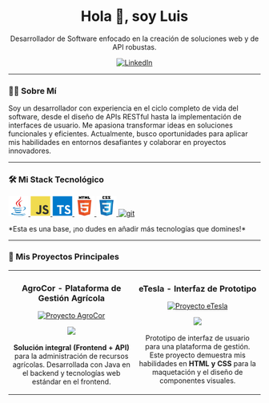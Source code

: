 <h1 align="center">
  Hola 👋, soy Luis
</h1>
<p align="center">
  Desarrollador de Software enfocado en la creación de soluciones web y de API robustas.
</p>

<p align="center">
  <a href="URL_DE_TU_LINKEDIN" target="_blank">
    <img src="https://img.shields.io/badge/LinkedIn-0077B5?style=for-the-badge&logo=linkedin&logoColor=white" alt="LinkedIn"/>
  </a>
</p>

---

### 👨‍💻 Sobre Mí

Soy un desarrollador con experiencia en el ciclo completo de vida del software, desde el diseño de APIs RESTful hasta la implementación de interfaces de usuario. Me apasiona transformar ideas en soluciones funcionales y eficientes. Actualmente, busco oportunidades para aplicar mis habilidades en entornos desafiantes y colaborar en proyectos innovadores.

---

### 🛠️ Mi Stack Tecnológico

<p align="left">
  <a href="https://www.java.com" target="_blank" rel="noreferrer"> 
    <img src="https://raw.githubusercontent.com/devicons/devicon/master/icons/java/java-original.svg" alt="java" width="40" height="40"/> 
  </a>
  <a href="https://developer.mozilla.org/en-US/docs/Web/JavaScript" target="_blank" rel="noreferrer"> 
    <img src="https://raw.githubusercontent.com/devicons/devicon/2ae2a900d2f041da66e950e4d48052658d850630/icons/javascript/javascript-original.svg" alt="javascript" width="40" height="40"/>
  </a>
  <a href="https://www.typescriptlang.org/" target="_blank" rel="noreferrer"> 
    <img src="https://raw.githubusercontent.com/devicons/devicon/master/icons/typescript/typescript-original.svg" alt="typescript" width="40" height="40"/>
  </a>
  <a href="https://www.w3.org/html/" target="_blank" rel="noreferrer"> 
    <img src="https://raw.githubusercontent.com/devicons/devicon/master/icons/html5/html5-original-wordmark.svg" alt="html5" width="40" height="40"/> 
  </a>
  <a href="https://www.w3schools.com/css/" target="_blank" rel="noreferrer"> 
    <img src="https://raw.githubusercontent.com/devicons/devicon/master/icons/css3/css3-original-wordmark.svg" alt="css3" width="40" height="40"/> 
  </a>
  <a href="https://git-scm.com/" target="_blank" rel="noreferrer"> 
    <img src="https://www.vectorlogo.zone/logos/git-scm/git-scm-icon.svg" alt="git" width="40" height="40"/> 
  </a>
</p>
*Esta es una base, ¡no dudes en añadir más tecnologías que domines!*

---

### 🚀 Mis Proyectos Principales

<table>
  <tr>
    <td width="50%">
      <h3 align="center">AgroCor - Plataforma de Gestión Agrícola</h3>
      <div align="center">
        <a href="https://github.com/ft-whit-luis/Integrador-AgroCor" target="_blank">
          <img src="URL_DE_IMAGEN_DE_AGROCOR" alt="Proyecto AgroCor" style="width:100%;">
        </a>
        <br>
        <p>
          <a href="https://github.com/ft-whit-luis/Integrador-AgroCor" target="_blank">
            <img src="https://img.shields.io/badge/Ver_Código-100000?style=for-the-badge&logo=github&logoColor=white">
          </a>
        </p>
        <p><strong>Solución integral (Frontend + API)</strong> para la administración de recursos agrícolas. Desarrollada con Java en el backend y tecnologías web estándar en el frontend.</p>
      </div>
    </td>
    <td width="50%">
      <h3 align="center">eTesla - Interfaz de Prototipo</h3>
      <div align="center">
        <a href="https://github.com/ft-whit-luis/eTesla-Front" target="_blank">
           <img src="URL_DE_IMAGEN_DE_ETESLA" alt="Proyecto eTesla" style="width:100%;">
        </a>
        <br>
        <p>
          <a href="https://github.com/ft-whit-luis/eTesla-Front" target="_blank">
            <img src="https://img.shields.io/badge/Ver_Código-100000?style=for-the-badge&logo=github&logoColor=white">
          </a>
        </p>
        <p>Prototipo de interfaz de usuario para una plataforma de gestión. Este proyecto demuestra mis habilidades en <strong>HTML y CSS</strong> para la maquetación y el diseño de componentes visuales.</p>
      </div>
    </td>
  </tr>
</table>
